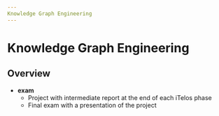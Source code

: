 ```yaml
---
Knowledge Graph Engineering
---
```


# Knowledge Graph Engineering

## Overview

- **exam**
  - Project with intermediate report at the end of each iTelos phase
  - Final exam with a presentation of the project
